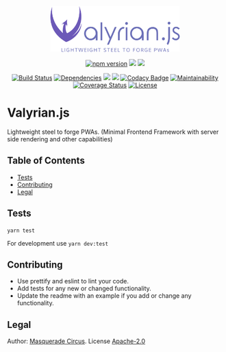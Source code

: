 <div style="text-align: center">

<img src="assets/logo.png" style="width: 60%"/>

[![npm version](https://img.shields.io/npm/v/valyrian.js.svg?style=flat)](https://npmjs.org/package/valyrian.js "View this project on npm")
![](https://img.shields.io/bundlephobia/min/valyrian.js.svg?style=flat)
![](https://img.shields.io/bundlephobia/minzip/valyrian.js.svg?style=flat)

[![Build Status](https://travis-ci.org/Masquerade-Circus/valyrian.js.svg?branch=master)](https://travis-ci.org/Masquerade-Circus/valyrian.js)
[![Dependencies](https://img.shields.io/david/masquerade-circus/valyrian.js.svg?style=flat)](https://david-dm.org/masquerade-circus/valyrian.js)
![](https://img.shields.io/github/issues/masquerade-circus/valyrian.js.svg)
![](https://img.shields.io/snyk/vulnerabilities/npm/valyrian.js.svg)
[![Codacy Badge](https://api.codacy.com/project/badge/Grade/521f72fc6d61426783692b62d64a3643)](https://www.codacy.com/app/Masquerade-Circus/valyrian.js?utm_source=github.com&utm_medium=referral&utm_content=Masquerade-Circus/valyrian.js&utm_campaign=Badge_Grade)
[![Maintainability](https://api.codeclimate.com/v1/badges/c1263dd7fb4f90194625/maintainability)](https://codeclimate.com/github/Masquerade-Circus/valyrian.js/maintainability)
[![Coverage Status](https://coveralls.io/repos/github/Masquerade-Circus/valyrian.js/badge.svg?branch=master)](https://coveralls.io/github/Masquerade-Circus/valyrian.js?branch=master)
[![License](https://img.shields.io/github/license/masquerade-circus/valyrian.js.svg)](https://github.com/masquerade-circus/valyrian.js/blob/master/LICENSE)

</div>

# Valyrian.js

Lightweight steel to forge PWAs. (Minimal Frontend Framework with server side rendering and other capabilities)

## Table of Contents

-   [Tests](#tests)
-   [Contributing](#contributing)
-   [Legal](#legal)

## Tests

`yarn test`

For development use `yarn dev:test`

## Contributing

-   Use prettify and eslint to lint your code.
-   Add tests for any new or changed functionality.
-   Update the readme with an example if you add or change any functionality.

## Legal

Author: [Masquerade Circus](http://masquerade-circus.net). License [Apache-2.0](https://opensource.org/licenses/Apache-2.0)
